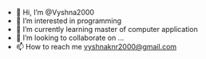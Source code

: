 - 👋 Hi, I’m @Vyshna2000
- 👀 I’m interested in programming
- 🌱 I’m currently learning master of computer application
- 💞️ I’m looking to collaborate on ...
- 📫 How to reach me vyshnaknr2000@gmail.com

<!---
Vyshna2000/Vyshna2000 is a ✨ special ✨ repository because its `README.md` (this file) appears on your GitHub profile.
You can click the Preview link to take a look at your changes.
--->
